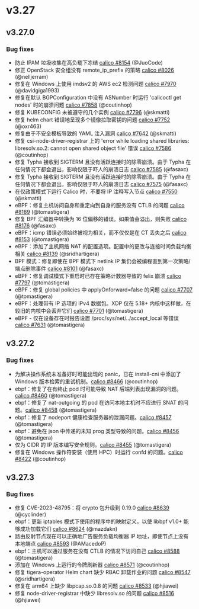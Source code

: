 # v3.27

## v3.27.0
### Bug fixes

- 防止 IPAM 垃圾收集在高负载下冻结 [calico #8154](https://github.com/projectcalico/calico/pull/8154) (@JuoCode)
- 修正 OpenStack 安全组没有 remote_ip_prefix 的策略 [calico #8026](https://github.com/projectcalico/calico/pull/8026) (@nelljerram)
- 修复在 Windows 上使用 imdsv2 的 AWS ec2 检测问题 [calico #7970](https://github.com/projectcalico/calico/pull/7970) (@davidgiga1993)
- 修复在默认 BGPConfiguration 中没有 ASNumber 时运行 'calicoctl get nodes' 时的崩溃问题 [calico #7858](https://github.com/projectcalico/calico/pull/7858) (@coutinhop)
- 修复 KUBECONFIG 未被遵守的几个实例 [calico #7796](https://github.com/projectcalico/calico/pull/7796) (@skmatti)
- 修复 helm chart 错误地呈现多个镜像拉取密钥的问题 [calico #7752](https://github.com/projectcalico/calico/pull/7752) (@oxr463)
- 修复由于不安全模板导致的 YAML 注入漏洞 [calico #7642](https://github.com/projectcalico/calico/pull/7642) (@skmatti)
- 修复 csi-node-driver-registrar 上的 'error while loading shared libraries: libresolv.so.2: cannot open shared object file' 错误 [calico #7586](https://github.com/projectcalico/calico/pull/7586) (@coutinhop)
- 修复 Typha 接收到 SIGTERM 且没有活跃连接时的除零崩溃。由于 Typha 在任何情况下都会退出，影响仅限于吓人的崩溃日志 [calico #7585](https://github.com/projectcalico/calico/pull/7585) (@fasaxc)
- 修复 Typha 接收到 SIGTERM 且没有活跃连接时的除零崩溃。由于 Typha 在任何情况下都会退出，影响仅限于吓人的崩溃日志 [calico #7575](https://github.com/projectcalico/calico/pull/7575) (@fasaxc)
- 在仅政策模式下运行 Calico 时，不要将 IP 注释写入节点 [calico #7550](https://github.com/projectcalico/calico/pull/7550) (@skmatti)
- eBPF：修复主机访问自身和重定向到自身的服务没有 CTLB 的问题 [calico #8189](https://github.com/projectcalico/calico/pull/8189) (@tomastigera)
- 修复 BPF 汇编器中转换为 16 位偏移的错误。如果值会溢出，则失败 [calico #8176](https://github.com/projectcalico/calico/pull/8176) (@fasaxc)
- eBPF：icmp 错误必须始终被视为相关，而不仅仅是在 CT 丢失之后 [calico #8153](https://github.com/projectcalico/calico/pull/8153) (@tomastigera)
- eBPF：添加了主机网络 NAT 的配置选项。配置中的更改与连接时间负载均衡相关 [calico #8139](https://github.com/projectcalico/calico/pull/8139) (@sridhartigera)
- BPF 模式：修复即使在 BPF 模式下 netlink IP 集仍会被编程直到第一次策略/端点删除事件 [calico #8101](https://github.com/projectcalico/calico/pull/8101) (@fasaxc)
- eBPF：修复调试模式下重启时已存在策略计数器导致的 felix 崩溃 [calico #7797](https://github.com/projectcalico/calico/pull/7797) (@tomastigera)
- eBPF：修复 global policies 中 applyOnforward=false 的问题 [calico #7707](https://github.com/projectcalico/calico/pull/7707) (@tomastigera)
- eBPF：处理带有 IP 选项的 IPv4 数据包。XDP 仅在 5.18+ 内核中这样做，在较旧的内核中会丢弃它们 [calico #7701](https://github.com/projectcalico/calico/pull/7701) (@tomastigera)
- eBPF - 仅在设备存在时报告设置 /proc/sys/net/../accept_local 等错误 [calico #7631](https://github.com/projectcalico/calico/pull/7631) (@tomastigera)

## v3.27.2
### Bug fixes
- 为解决操作系统未准备好时可能出现的 panic，已在 install-cni 中添加了 Windows 版本检索的重试机制。[calico #8466](https://github.com/projectcalico/calico/pull/8466) (@coutinhop)
- ebpf：修复了在有终止 pod 时可能导致 NAT 后端列表出现漏洞的问题。[calico #8460](https://github.com/projectcalico/calico/pull/8460) (@tomastigera)
- ebpf：修复了 nat-outgoing 的 pod 在访问本地主机时不应进行 SNAT 的问题。[calico #8458](https://github.com/projectcalico/calico/pull/8458) (@tomastigera)
- ebpf：修复了 nodeport 健康检查服务器的泄漏问题。[calico #8457](https://github.com/projectcalico/calico/pull/8457) (@tomastigera)
- ebpf：避免在 json 中传递的未知 prog 类型导致的问题。[calico #8456](https://github.com/projectcalico/calico/pull/8456) (@tomastigera)
- 仅为 CIDR 的 IP 版本编写安全规则。[calico #8455](https://github.com/projectcalico/calico/pull/8455) (@tomastigera)
- 修复在 Windows 操作符安装（使用 HPC）时运行 confd 的问题。[calico #8422](https://github.com/projectcalico/calico/pull/8422) (@coutinhop)

## v3.27.3
### Bug fixes
- 修复 CVE-2023-48795：将 crypto 包升级到 0.19.0 [calico #8639](https://github.com/projectcalico/calico/pull/8639) (@cyclinder)
- ebpf：更新 iptables 模式下使用的程序中的映射定义，以使 libbpf v1.0+ 能够成功加载它们 [calico #8624](https://github.com/projectcalico/calico/pull/8624) (@mazdakn)
- 路由反射节点现在可以正确地广告服务负载均衡器 IP 地址，即使节点上没有本地端点 [calico #8593](https://github.com/projectcalico/calico/pull/8593) (@AMacedoP)
- ebpf：主机可以通过服务在没有 CTLB 的情况下访问自己 [calico #8588](https://github.com/projectcalico/calico/pull/8588) (@tomastigera)
- 添加在 Windows 上运行的令牌刷新器 [calico #8571](https://github.com/projectcalico/calico/pull/8571) (@coutinhop)
- 修复 tigera-operator Helm chart 缺少 RBAC 卸载作业的问题 [calico #8547](https://github.com/projectcalico/calico/pull/8547) (@sridhartigera)
- 修复在 arm64 上缺少 libpcap.so.0.8 的问题 [calico #8533](https://github.com/projectcalico/calico/pull/8533) (@hjiawei)
- 修复 node-driver-registrar 中缺少 libresolv.so 的问题 [calico #8516](https://github.com/projectcalico/calico/pull/8516) (@hjiawei)
